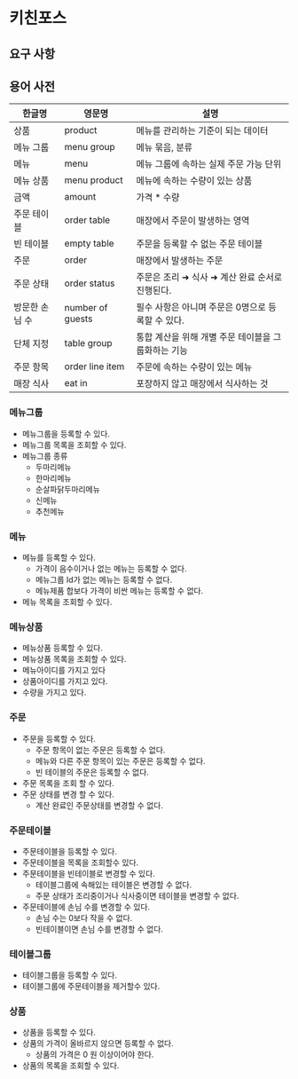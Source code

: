 # 키친포스

## 요구 사항

## 용어 사전

| 한글명 | 영문명 | 설명 |
| --- | --- | --- |
| 상품 | product | 메뉴를 관리하는 기준이 되는 데이터 |
| 메뉴 그룹 | menu group | 메뉴 묶음, 분류 |
| 메뉴 | menu | 메뉴 그룹에 속하는 실제 주문 가능 단위 |
| 메뉴 상품 | menu product | 메뉴에 속하는 수량이 있는 상품 |
| 금액 | amount | 가격 * 수량 |
| 주문 테이블 | order table | 매장에서 주문이 발생하는 영역 |
| 빈 테이블 | empty table | 주문을 등록할 수 없는 주문 테이블 |
| 주문 | order | 매장에서 발생하는 주문 |
| 주문 상태 | order status | 주문은 조리 ➜ 식사 ➜ 계산 완료 순서로 진행된다. |
| 방문한 손님 수 | number of guests | 필수 사항은 아니며 주문은 0명으로 등록할 수 있다. |
| 단체 지정 | table group | 통합 계산을 위해 개별 주문 테이블을 그룹화하는 기능 |
| 주문 항목 | order line item | 주문에 속하는 수량이 있는 메뉴 |
| 매장 식사 | eat in | 포장하지 않고 매장에서 식사하는 것 |


### 메뉴그룹
* 메뉴그룹을 등록할 수 있다.
* 메뉴그룹 목록을 조회할 수 있다.
* 메뉴그룹 종류
  * 두마리메뉴
  * 한마리메뉴
  * 순살파닭두마리메뉴
  * 신메뉴
  * 추천메뉴

### 메뉴
* 메뉴를 등록할 수 있다.
  * 가격이 음수이거나 없는 메뉴는 등록할 수 없다.
  * 메뉴그룹 Id가 없는 메뉴는 등록할 수 없다.
  * 메뉴제품 합보다 가격이 비싼 메뉴는 등록할 수 없다.
* 메뉴 목록을 조회할 수 있다.

### 메뉴상품
* 메뉴상품 등록할 수 있다.
* 메뉴상품 목록을 조회할 수 있다.
* 메뉴아이디를 가지고 있다
* 상품아이디를 가지고 있다.
* 수량을 가지고 있다.

### 주문
* 주문을 등록할 수 있다.
  * 주문 항목이 없는 주문은 등록할 수 없다.
  * 메뉴와 다른 주문 항목이 있는 주문은 등록할 수 없다.
  * 빈 테이블의 주문은 등록할 수 없다.
* 주문 목록을 조회 할 수 있다.
* 주문 상태를 변경 할 수 있다.
  * 계산 완료인 주문상태를 변경할 수 없다.


### 주문테이블
* 주문테이블을 등록할 수 있다.
* 주문테이블을 목록을 조회할수 있다.
* 주문테이블을 빈테이블로 변경할 수 있다.
  * 테이블그룹에 속해있는 테이블은 변경할 수 없다.
  * 주문 상태가 조리중이거나 식사중이면 테이블을 변경할 수 없다.
* 주문테이블에 손님 수를 변경할 수 있다.
  * 손님 수는 0보다 작을 수 없다. 
  * 빈테이블이면 손님 수를 변경할 수 없다.

### 테이블그룹
* 테이블그룹을 등록할 수 있다.
* 테이블그룹에 주문테이블을 제거할수 있다.

### 상품
* 상품을 등록할 수 있다.
* 상품의 가격이 올바르지 않으면 등록할 수 없다.
  * 상품의 가격은 0 원 이상이어야 한다.
* 상품의 목록을 조회할 수 있다.


